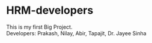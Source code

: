 # HRM-developers
This is my first Big Project.
<br>
Developers: Prakash, Nilay, Abir, Tapajit, Dr. Jayee Sinha
